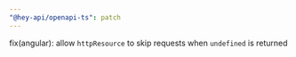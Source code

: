 ```yaml
---
"@hey-api/openapi-ts": patch
---
```


fix(angular): allow `httpResource` to skip requests when `undefined` is returned
